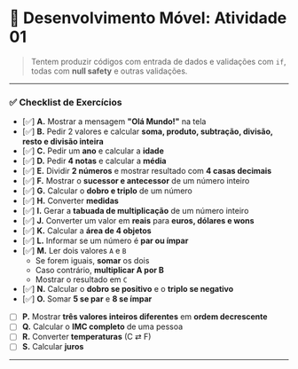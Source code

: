 # 📱 Desenvolvimento Móvel: Atividade 01

> Tentem produzir códigos com entrada de dados e validações com `if`, todas com **null safety** e outras validações.

---

### ✅ Checklist de Exercícios

- [✅] **A.** Mostrar a mensagem **"Olá Mundo!"** na tela  
- [✅] **B.** Pedir 2 valores e calcular **soma, produto, subtração, divisão, resto e divisão inteira**  
- [✅] **C.** Pedir um **ano** e calcular a **idade**  
- [✅] **D.** Pedir **4 notas** e calcular a **média**  
- [✅] **E.** Dividir **2 números** e mostrar resultado com **4 casas decimais**  
- [✅] **F.** Mostrar o **sucessor e antecessor** de um número inteiro  
- [✅] **G.** Calcular o **dobro e triplo** de um número  
- [✅] **H.** Converter **medidas**  
- [✅] **I.** Gerar a **tabuada de multiplicação** de um número inteiro  
- [✅] **J.** Converter um valor em **reais** para **euros, dólares e wons**  
- [✅] **K.** Calcular a **área de 4 objetos**  
- [✅] **L.** Informar se um número é **par ou ímpar**  
- [✅] **M.** Ler dois valores `A` e `B`  
   - Se forem iguais, **somar** os dois  
   - Caso contrário, **multiplicar A por B**  
   - Mostrar o resultado em `C`  
- [✅] **N.** Calcular o **dobro se positivo** e o **triplo se negativo**  
- [✅] **O.** Somar **5 se par** e **8 se ímpar**  
- [ ] **P.** Mostrar **três valores inteiros diferentes** em **ordem decrescente**  
- [ ] **Q.** Calcular o **IMC completo** de uma pessoa  
- [ ] **R.** Converter **temperaturas** (C ⇄ F)  
- [ ] **S.** Calcular **juros**

---